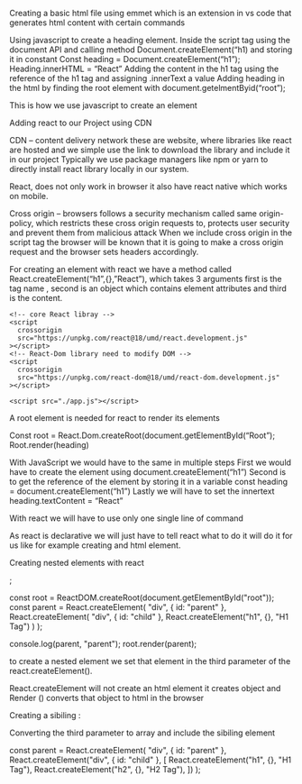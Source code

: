 Creating a basic html file using emmet which is an extension in vs code that generates html content with certain commands

Using javascript to create a heading element.
Inside the script tag using the document API and calling method
Document.createElement(“h1) and storing it in constant
Const heading = Document.createElement(“h1”);
Heading.innerHTML = “React”
Adding the content in the h1 tag using the reference of the h1 tag and assigning .innerText a value
Adding heading in the html by finding the root element with document.getelmentByid(“root”);

<!DOCTYPE html>
<html lang="en">
  <head>
    <meta charset="UTF-8" />
    <meta http-equiv="X-UA-Compatible" content="IE=edge" />
    <meta name="viewport" content="width=device-width, initial-scale=1.0" />
    <title>React</title>
  </head>
  <body>
    <div id="root">
      <script>
        const heading = document.createElement("h1");
        heading.innerHTML = "React";
        const root = document.getElementById("root");
        root.appendChild(heading);
      </script>
    </div>
  </body>
</html>

This is how we use javascript to create an element

Adding react to our Project using CDN

CDN – content delivery network these are website, where libraries like react are hosted and we simple use the link to download the library and include it in our project
Typically we use package managers like npm or yarn to directly install react library locally in our system.

React, does not only work in browser it also have react native which works on mobile.

Cross origin – browsers follows a security mechanism called same origin-policy, which restricts these cross origin requests to, protects user security and prevent them from malicious attack
When we include cross origin in the script tag the browser will be known that it is going to make a cross origin request and the browser sets headers accordingly.

For creating an element with react we have a method called React.createElement(“h1”,{},”React”), which takes 3 arguments first is the tag name , second is an object which contains element attributes and third is the content.

 <!DOCTYPE html>
<html lang="en">
  <head>
    <meta charset="UTF-8" />
    <meta http-equiv="X-UA-Compatible" content="IE=edge" />
    <meta name="viewport" content="width=device-width, initial-scale=1.0" />
    <link rel="stylesheet" href="./index.css" />
    <title>React</title>
  </head>
  <body>
    <div id="root"></div>

    <!-- core React libray -->
    <script
      crossorigin
      src="https://unpkg.com/react@18/umd/react.development.js"
    ></script>
    <!-- React-Dom library need to modify DOM -->
    <script
      crossorigin
      src="https://unpkg.com/react-dom@18/umd/react-dom.development.js"
    ></script>

    <script src="./app.js"></script>

  </body>
</html>

A root element is needed for react to render its elements

Const root = React.Dom.createRoot(document.getElementById(“Root”);
Root.render(heading)

With JavaScript we would have to the same in multiple steps
First we would have to create the element using document.createElement(“h1”)
Second is to get the reference of the element by storing it in a variable const heading = document.createElement(“h1”)
Lastly we will have to set the innertext heading.textContent = “React”

With react we will have to use only one single line of command

As react is declarative we will just have to tell react what to do it will do it for us like for example creating and html element.

Creating nested elements with react

<div id="parent">
  <div id="child"></div>
</div>;

const root = ReactDOM.createRoot(document.getElementById("root"));
const parent = React.createElement(
"div",
{ id: "parent" },
React.createElement(
"div",
{ id: "child" },
React.createElement("h1", {}, "H1 Tag")
)
);

console.log(parent, "parent");
root.render(parent);

to create a nested element we set that element in the third parameter of the react.createElement().

React.createElement will not create an html element it creates object and
Render () converts that object to html in the browser

Creating a sibiling :

Converting the third parameter to array and include the sibiling element

const parent = React.createElement(
"div",
{ id: "parent" },
React.createElement("div", { id: "child" }, [
React.createElement("h1", {}, "H1 Tag"),
React.createElement("h2", {}, "H2 Tag"),
])
);
